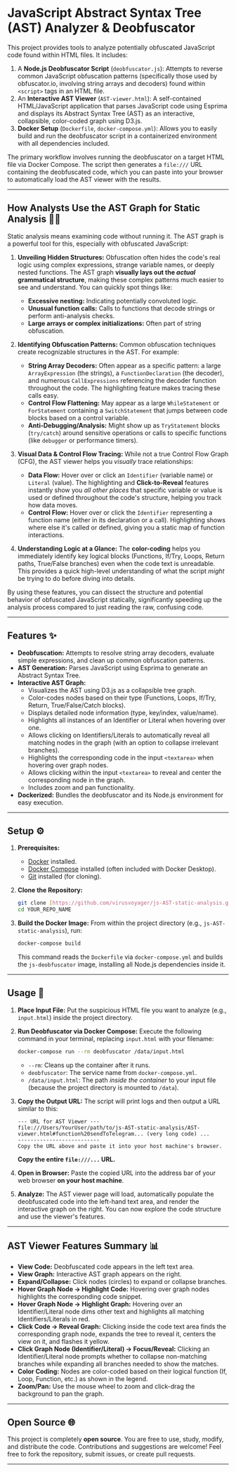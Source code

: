 # JavaScript Abstract Syntax Tree (**AST**) Analyzer & Deobfuscator

This project provides tools to analyze potentially obfuscated JavaScript code found within HTML files. It includes:

1.  A **Node.js Deobfuscator Script** (`deobfuscator.js`): Attempts to reverse common JavaScript obfuscation patterns (specifically those used by obfuscator.io, involving string arrays and decoders) found within `<script>` tags in an HTML file.
2.  An **Interactive AST Viewer** (`AST-viewer.html`): A self-contained HTML/JavaScript application that parses JavaScript code using Esprima and displays its Abstract Syntax Tree (AST) as an interactive, collapsible, color-coded graph using D3.js.
3.  **Docker Setup** (`Dockerfile`, `docker-compose.yml`): Allows you to easily build and run the deobfuscator script in a containerized environment with all dependencies included.

The primary workflow involves running the deobfuscator on a target HTML file via Docker Compose. The script then generates a `file:///` URL containing the deobfuscated code, which you can paste into your browser to automatically load the AST viewer with the results.

---

## How Analysts Use the AST Graph for Static Analysis 🕵️‍♀️

Static analysis means examining code without running it. The AST graph is a powerful tool for this, especially with obfuscated JavaScript:

1.  **Unveiling Hidden Structures:** Obfuscation often hides the code's real logic using complex expressions, strange variable names, or deeply nested functions. The AST graph **visually lays out the *actual* grammatical structure**, making these complex patterns much easier to see and understand. You can quickly spot things like:
    * **Excessive nesting:** Indicating potentially convoluted logic.
    * **Unusual function calls:** Calls to functions that decode strings or perform anti-analysis checks.
    * **Large arrays or complex initializations:** Often part of string obfuscation.

2.  **Identifying Obfuscation Patterns:** Common obfuscation techniques create recognizable structures in the AST. For example:
    * **String Array Decoders:** Often appear as a specific pattern: a large `ArrayExpression` (the strings), a `FunctionDeclaration` (the decoder), and numerous `CallExpressions` referencing the decoder function throughout the code. The highlighting feature makes tracing these calls easy.
    * **Control Flow Flattening:** May appear as a large `WhileStatement` or `ForStatement` containing a `SwitchStatement` that jumps between code blocks based on a control variable.
    * **Anti-Debugging/Analysis:** Might show up as `TryStatement` blocks (`try/catch`) around sensitive operations or calls to specific functions (like `debugger` or performance timers).

3.  **Visual Data & Control Flow Tracing:** While not a true Control Flow Graph (CFG), the AST viewer helps you *visually* trace relationships:
    * **Data Flow:** Hover over or click an `Identifier` (variable name) or `Literal` (value). The highlighting and **Click-to-Reveal** features instantly show you *all other places* that specific variable or value is used or defined throughout the code's structure, helping you track how data moves.
    * **Control Flow:** Hover over or click the `Identifier` representing a function name (either in its declaration or a call). Highlighting shows where else it's called or defined, giving you a static map of function interactions.

4.  **Understanding Logic at a Glance:** The **color-coding** helps you immediately identify key logical blocks (Functions, If/Try, Loops, Return paths, True/False branches) even when the code text is unreadable. This provides a quick high-level understanding of what the script *might* be trying to do before diving into details.

By using these features, you can dissect the structure and potential behavior of obfuscated JavaScript statically, significantly speeding up the analysis process compared to just reading the raw, confusing code.

---

## Features ✨

* **Deobfuscation:** Attempts to resolve string array decoders, evaluate simple expressions, and clean up common obfuscation patterns.
* **AST Generation:** Parses JavaScript using Esprima to generate an Abstract Syntax Tree.
* **Interactive AST Graph:**
    * Visualizes the AST using D3.js as a collapsible tree graph.
    * Color-codes nodes based on their type (Functions, Loops, If/Try, Return, True/False/Catch blocks).
    * Displays detailed node information (type, key/index, value/name).
    * Highlights all instances of an Identifier or Literal when hovering over one.
    * Allows clicking on Identifiers/Literals to automatically reveal all matching nodes in the graph (with an option to collapse irrelevant branches).
    * Highlights the corresponding code in the input `<textarea>` when hovering over graph nodes.
    * Allows clicking within the input `<textarea>` to reveal and center the corresponding node in the graph.
    * Includes zoom and pan functionality.
* **Dockerized:** Bundles the deobfuscator and its Node.js environment for easy execution.

---

## Setup ⚙️

1.  **Prerequisites:**
    * [Docker](https://docs.docker.com/get-docker/) installed.
    * [Docker Compose](https://docs.docker.com/compose/install/) installed (often included with Docker Desktop).
    * [Git](https://git-scm.com/book/en/v2/Getting-Started-Installing-Git) installed (for cloning).

2.  **Clone the Repository:**
    ```bash
    git clone [https://github.com/virusvoyager/js-AST-static-analysis.git](https://github.com/virusvoyager/js-AST-static-analysis.git)
    cd YOUR_REPO_NAME
    ```

3.  **Build the Docker Image:**
    From within the project directory (e.g., `js-AST-static-analysis`), run:
    ```bash
    docker-compose build
    ```
    This command reads the `Dockerfile` via `docker-compose.yml` and builds the `js-deobfuscator` image, installing all Node.js dependencies inside it.

---

## Usage 🚀

1.  **Place Input File:** Put the suspicious HTML file you want to analyze (e.g., `input.html`) inside the project directory.

2.  **Run Deobfuscator via Docker Compose:**
    Execute the following command in your terminal, replacing `input.html` with your filename:
    ```bash
    docker-compose run --rm deobfuscator /data/input.html
    ```
    * `--rm`: Cleans up the container after it runs.
    * `deobfuscator`: The service name from `docker-compose.yml`.
    * `/data/input.html`: The path *inside the container* to your input file (because the project directory is mounted to `/data`).

3.  **Copy the Output URL:**
    The script will print logs and then output a URL similar to this:
    ```
    --- URL for AST Viewer ---
    file:///Users/YourUser/path/to/js-AST-static-analysis/AST-viewer.html#function%20sendToTelegram... (very long code) ...
    --------------------------
    Copy the URL above and paste it into your host machine's browser.
    ```
    **Copy the entire `file:///...` URL.**

4.  **Open in Browser:**
    Paste the copied URL into the address bar of your web browser **on your host machine**.

5.  **Analyze:**
    The AST viewer page will load, automatically populate the deobfuscated code into the left-hand text area, and render the interactive graph on the right. You can now explore the code structure and use the viewer's features.

---

## AST Viewer Features Summary 📊

* **View Code:** Deobfuscated code appears in the left text area.
* **View Graph:** Interactive AST graph appears on the right.
* **Expand/Collapse:** Click nodes (circles) to expand or collapse branches.
* **Hover Graph Node -> Highlight Code:** Hovering over graph nodes highlights the corresponding code snippet.
* **Hover Graph Node -> Highlight Graph:** Hovering over an Identifier/Literal node dims other text and highlights all matching Identifiers/Literals in red.
* **Click Code -> Reveal Graph:** Clicking inside the code text area finds the corresponding graph node, expands the tree to reveal it, centers the view on it, and flashes it yellow.
* **Click Graph Node (Identifier/Literal) -> Focus/Reveal:** Clicking an Identifier/Literal node prompts whether to collapse non-matching branches while expanding all branches needed to show the matches.
* **Color Coding:** Nodes are color-coded based on their logical function (If, Loop, Function, etc.) as shown in the legend.
* **Zoom/Pan:** Use the mouse wheel to zoom and click-drag the background to pan the graph.

---

## Open Source 🌐

This project is completely **open source**. You are free to use, study, modify, and distribute the code. Contributions and suggestions are welcome! Feel free to fork the repository, submit issues, or create pull requests.

---